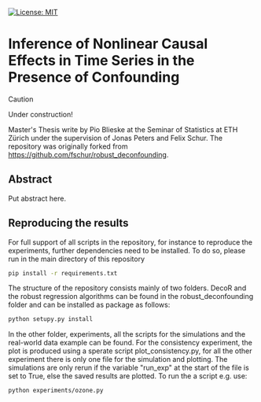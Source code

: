 [![License: MIT](https://img.shields.io/badge/License-MIT-yellow.svg)](https://opensource.org/licenses/MIT)

# Inference of Nonlinear Causal Effects in Time Series in the Presence of Confounding


> [!CAUTION]
> Under construction!

Master's Thesis write by Pio Blieske at the Seminar of Statistics at ETH Zürich under the supervision of Jonas Peters and Felix Schur. The repository was originally forked from https://github.com/fschur/robust_deconfounding.


## Abstract

Put abstract here.


## Reproducing the results

For full support of all scripts in the repository, for instance to reproduce the experiments, further dependencies need
to be installed. 
To do so, please run in the main directory of this repository 
```bash
pip install -r requirements.txt
``` 
The structure of the repository consists mainly of two folders. DecoR and the robust regression algorithms can be found in the robust_deconfounding folder and can be installed as package as follows:
```bash
python setupy.py install
``` 
In the other folder, experiments, all the scripts for the simulations and the real-world data example can be found. For the consistency experiment, the plot is produced using a sperate script plot_consistency.py, for all the other experiment there is only one file for the simulation and plotting. The simulations are only rerun if the variable "run_exp" at the start of the file is set to True, else the saved results are plotted. To run the a script e.g. use:
```bash
python experiments/ozone.py
``` 
